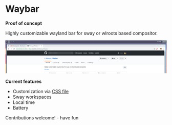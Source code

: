 # Waybar
**Proof of concept**

Highly customizable wayland bar for sway or wlroots based compositor.

![Waybar](https://raw.githubusercontent.com/alexays/waybar/master/preview.png)

**Current features**
- Customization via [CSS file](./ressources/style.css)
- Sway workspaces
- Local time
- Battery

Contributions welcome! - have fun
